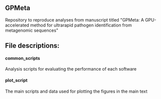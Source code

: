 ## GPMeta
Repository to reproduce analyses from manuscript titled "GPMeta: A GPU-accelerated method for ultrarapid pathogen identification from metagenomic sequences"

## File descriptions:
#### common_scripts
Analysis scripts for evaluating the performance of each software

#### plot_script
The main scripts and data used for plotting the figures in the main text


